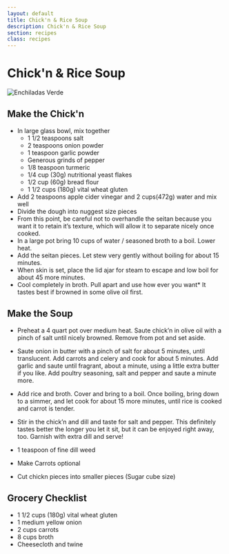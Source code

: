 ```yaml
---
layout: default
title: Chick'n & Rice Soup
description: Chick'n & Rice Soup
section: recipes
class: recipes
---
```


<div class="article" markdown="1">

# Chick'n & Rice Soup
![Enchiladas Verde](https://maxduggan.com/cvs/cvs-hero.jpg "Enchiladas Verde")

## Make the Chick'n
* In large glass bowl, mix together
    * 1 1/2 teaspoons salt
    * 2 teaspoons onion powder
    * 1 teaspoon garlic powder
    * Generous grinds of pepper
    * 1/8 teaspoon turmeric
    * 1/4 cup (30g) nutritional yeast flakes
    * 1/2 cup (60g) bread flour
    * 1 1/2 cups (180g) vital wheat gluten
* Add 2 teaspoons apple cider vinegar and 2 cups(472g) water and mix well
* Divide the dough into nuggest size pieces
* From this point, be careful not to overhandle the seitan because you want it to retain it’s texture, which will allow it to separate nicely once cooked. 
* In a large pot bring 10 cups of water / seasoned broth to a boil. Lower heat. 
* Add the seitan pieces. Let stew very gently without boiling for about 15 minutes.
* When skin is set, place the lid ajar for steam to escape and low boil for about 45 more minutes.
* Cool completely in broth. Pull apart and use how ever you want* It tastes best if browned in some olive oil first.
## Make the Soup
* Preheat a 4 quart pot over medium heat. Saute chick’n in olive oil with a pinch of salt until nicely browned. Remove from pot and set aside.
* Saute onion in butter with a pinch of salt for about 5 minutes, until translucent. Add carrots and celery and cook for about 5 minutes. Add garlic and saute until fragrant, about a minute, using a little extra butter if you like. Add poultry seasoning, salt and pepper and saute a minute more.
* Add rice and broth. Cover and bring to a boil. Once boiling, bring down to a simmer, and let cook for about 15 more minutes, until rice is cooked and carrot is tender.
* Stir in the chick’n and dill and taste for salt and pepper. This definitely tastes better the longer you let it sit, but it can be enjoyed right away, too. Garnish with extra dill and serve!
     
* 1 teaspoon of fine dill weed
* Make Carrots optional
* Cut chickn pieces into smaller pieces (Sugar cube size)

## Grocery Checklist
* 1 1/2 cups (180g) vital wheat gluten
* 1 medium yellow onion
* 2 cups carrots
* 8 cups broth
* Cheesecloth and twine

</div>
